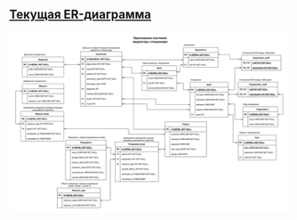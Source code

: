 ## [Текущая ER-диаграмма](https://app.diagrams.net/#G1GEKM_cirAxePB50Ky9gQyjrNlOM9EA-6#%7B%22pageId%22%3A%22R2lEEEUBdFMjLlhIrx00%22%7D)
![Untitled Diagram drawio (5)](https://github.com/tewln/croc/blob/db/scheme_db.drawio.svg)
